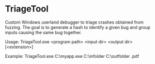 # TriageTool

Custom Windows userland debugger to triage crashes obtained from fuzzing. 
The goal is to generate a hash to identify a given bug and group inputs causing the same bug together.  

Usage: TriageTool.exe \<program path\> \<input dir\> \<output dir\> [\<extension\>]

Example: TriageTool.exe C:\myapp.exe C:\infolder C:\outfolder .pdf
